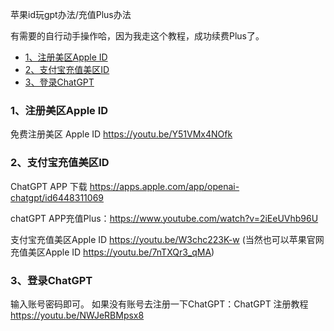 苹果id玩gpt办法/充值Plus办法

有需要的自行动手操作哈，因为我走这个教程，成功续费Plus了。
- [1、注册美区Apple ID](#1-----apple-id)
- [2、支付宝充值美区ID](#2--------id)
- [3、登录ChatGPT](#3---chatgpt)

### 1、注册美区Apple ID

免费注册美区 Apple ID   https://youtu.be/Y51VMx4NOfk

### 2、支付宝充值美区ID

ChatGPT APP 下载  https://apps.apple.com/app/openai-chatgpt/id6448311069

chatGPT APP充值Plus：https://www.youtube.com/watch?v=2iEeUVhb96U

支付宝充值美区Apple ID  https://youtu.be/W3chc223K-w (当然也可以苹果官网充值美区Apple ID  https://youtu.be/7nTXQr3_qMA)

### 3、登录ChatGPT

输入账号密码即可。
如果没有账号去注册一下ChatGPT：ChatGPT 注册教程  https://youtu.be/NWJeRBMpsx8
